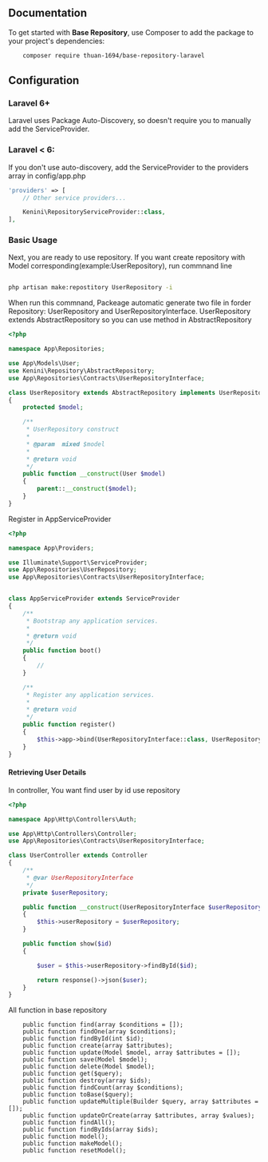 ## Documentation

To get started with **Base Repository**, use Composer to add the package to your project's dependencies:

```bash
    composer require thuan-1694/base-repository-laravel
```

## Configuration

### Laravel 6+

Laravel uses Package Auto-Discovery, so doesn't require you to manually add the ServiceProvider.

### Laravel < 6:

If you don't use auto-discovery, add the ServiceProvider to the providers array in config/app.php

```php
'providers' => [
    // Other service providers...

    Kenini\RepositoryServiceProvider::class,
],
```

### Basic Usage

Next, you are ready to use repository. If you want create repository with Model corresponding(example:UserRepository), run commnand line 

```bash

php artisan make:repostitory UserRepository -i
```
When run this commnand, Packeage automatic generate two file in forder Repository: UserRepository and UserRepositoryInterface. 
UserRepository extends AbstractRepository so you can use method in AbstractRepository

```php
<?php

namespace App\Repositories;

use App\Models\User;
use Kenini\Repository\AbstractRepository;
use App\Repositories\Contracts\UserRepositoryInterface;

class UserRepository extends AbstractRepository implements UserRepositoryInterface
{
    protected $model;

    /**
     * UserRepository construct
     *
     * @param  mixed $model
     *
     * @return void
     */
    public function __construct(User $model)
    {
        parent::__construct($model);
    }
}
```
Register in AppServiceProvider
```php
<?php

namespace App\Providers;

use Illuminate\Support\ServiceProvider;
use App\Repositories\UserRepository;
use App\Repositories\Contracts\UserRepositoryInterface;


class AppServiceProvider extends ServiceProvider
{
    /**
     * Bootstrap any application services.
     *
     * @return void
     */
    public function boot()
    {
        //
    }

    /**
     * Register any application services.
     *
     * @return void
     */
    public function register()
    {
        $this->app->bind(UserRepositoryInterface::class, UserRepository::class);
    }
}
```


#### Retrieving User Details

In controller, You want find user by id use repository

```php
<?php

namespace App\Http\Controllers\Auth;

use App\Http\Controllers\Controller;
use App\Repositories\Contracts\UserRepositoryInterface;

class UserController extends Controller
{
    /**
     * @var UserRepositoryInterface
     */
    private $userRepository;

    public function __construct(UserRepositoryInterface $userRepository )
    {
        $this->userRepository = $userRepository;
    }

    public function show($id) 
    {

        $user = $this->userRepository->findById($id);

        return response()->json($user);
    }
}
```
All function in base repository
```
    public function find(array $conditions = []);
    public function findOne(array $conditions);
    public function findById(int $id);
    public function create(array $attributes);
    public function update(Model $model, array $attributes = []);
    public function save(Model $model);
    public function delete(Model $model);
    public function get($query);
    public function destroy(array $ids);
    public function findCount(array $conditions);
    public function toBase($query);
    public function updateMultiple(Builder $query, array $attributes = []);
    public function updateOrCreate(array $attributes, array $values);
    public function findAll();
    public function findByIds(array $ids);
    public function model();
    public function makeModel();
    public function resetModel();
```